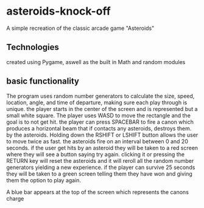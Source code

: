 # asteroids-knock-off

A simple recreation of the classic arcade game "Asteroids"

## Technologies

created using Pygame, aswell as the built in Math and random modules

## basic functionality

The program uses random number generators to calculate the size, speed, location, angle, and time of departure, making sure each play through is unique.
the player starts in the center of the screen and is represented but a small white square. The player uses WASD to move the rectangle and the goal is to not get hit. the player can press SPACEBAR to fire a canon which produces a horizontal beam that if contacts any asteroids, destroys them.
by the asteroids. Holding down the RSHIFT or LSHIFT button allows the user to move twice as fast. the asteroids fire on an interval between 0 and 20 seconds. if the user get hits by an asteroid they will be taken to a red screen where they will see a button saying try again. clicking it or pressing the RETURN key will reset the asteroids and it will reroll all the random number generators yielding a new experience. if the player can survive 25 seconds they will be taken to a green screen telling them they have won and giving them the option to play again.

A blue bar appears at the top of the screen which represents the canons charge
